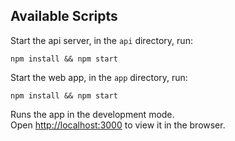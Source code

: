 ## Available Scripts

Start the api server, in the `api` directory, run:

```shell
npm install && npm start
```

Start the web app, in the `app` directory, run:

```shell
npm install && npm start
```

Runs the app in the development mode.<br />
Open [http://localhost:3000](http://localhost:3000) to view it in the browser.
